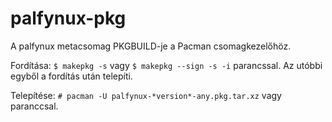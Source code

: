 # palfynux-pkg
A palfynux metacsomag PKGBUILD-je a Pacman csomagkezelőhöz.

Fordítása: `$ makepkg -s` vagy `$ makepkg --sign -s -i` parancssal. Az utóbbi egyből a fordítás után telepíti.

Telepítése: `# pacman -U palfynux-*version*-any.pkg.tar.xz` vagy  paranccsal.
